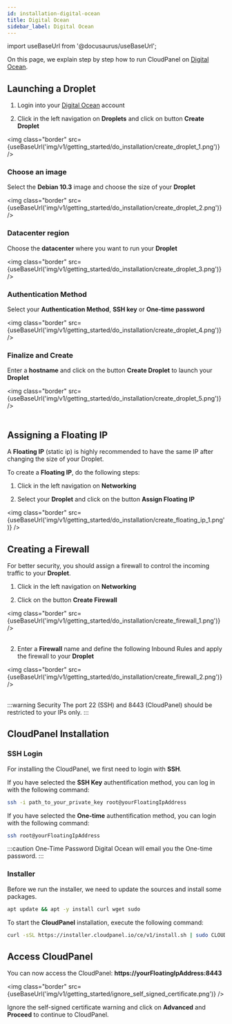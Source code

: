 ```yaml
---
id: installation-digital-ocean
title: Digital Ocean
sidebar_label: Digital Ocean
---
```


import useBaseUrl from '@docusaurus/useBaseUrl';

On this page, we explain step by step how to run CloudPanel on [Digital Ocean](https://www.digitalocean.com/).

## Launching a Droplet

1) Login into your [Digital Ocean](https://cloud.digitalocean.com/login) account <br />

2) Click in the left navigation on **Droplets** and click on button **Create Droplet**

<img class="border" src={useBaseUrl('img/v1/getting_started/do_installation/create_droplet_1.png')} />

### Choose an image

Select the **Debian 10.3** image and choose the size of your **Droplet**

<img class="border" src={useBaseUrl('img/v1/getting_started/do_installation/create_droplet_2.png')} />

### Datacenter region

Choose the **datacenter** where you want to run your **Droplet**

<img class="border" src={useBaseUrl('img/v1/getting_started/do_installation/create_droplet_3.png')} /> 

### Authentication Method

Select your **Authentication Method**, **SSH key** or **One-time password**

<img class="border" src={useBaseUrl('img/v1/getting_started/do_installation/create_droplet_4.png')} />

### Finalize and Create

Enter a **hostname** and click on the button **Create Droplet** to launch your **Droplet**

<img class="border" src={useBaseUrl('img/v1/getting_started/do_installation/create_droplet_5.png')} /> <br /><br />

## Assigning a Floating IP

A **Floating IP** (static ip) is highly recommended to have the same IP after changing the size of your Droplet.

To create a **Floating IP**, do the following steps:

1) Click in the left navigation on **Networking**

2) Select your **Droplet** and click on the button **Assign Floating IP**

<img class="border" src={useBaseUrl('img/v1/getting_started/do_installation/create_floating_ip_1.png')} />

## Creating a Firewall

For better security, you should assign a firewall to control the incoming traffic to your **Droplet**.

1) Click in the left navigation on **Networking**

2) Click on the button **Create Firewall**

<img class="border" src={useBaseUrl('img/v1/getting_started/do_installation/create_firewall_1.png')} /> <br /><br />

2) Enter a **Firewall** name and define the following Inbound Rules and apply the firewall to your **Droplet**

<img class="border" src={useBaseUrl('img/v1/getting_started/do_installation/create_firewall_2.png')} /> <br /><br />

:::warning Security
The port 22 (SSH) and 8443 (CloudPanel) should be restricted to your IPs only.
:::

## CloudPanel Installation

### SSH Login

For installing the CloudPanel, we first need to login with **SSH**.

If you have selected the **SSH Key** authentification method, you can log in with the following command:

```bash
ssh -i path_to_your_private_key root@yourFloatingIpAddress
```

If you have selected the **One-time** authentification method, you can login with the following command:

```bash
ssh root@yourFloatingIpAddress
```

:::caution One-Time Password
Digital Ocean will email you the One-time password.
:::

### Installer

Before we run the installer, we need to update the sources and install some packages.

```bash
apt update && apt -y install curl wget sudo
```

To start the **CloudPanel** installation, execute the following command:

```bash
curl -sSL https://installer.cloudpanel.io/ce/v1/install.sh | sudo CLOUD=do bash
```

## Access CloudPanel

You can now access the CloudPanel: **https://yourFloatingIpAddress:8443**

<img class="border" src={useBaseUrl('img/v1/getting_started/ignore_self_signed_certificate.png')} />

Ignore the self-signed certificate warning and click on **Advanced** and **Proceed** to continue to CloudPanel.